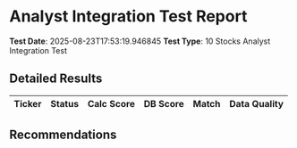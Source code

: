 # Analyst Integration Test Report

**Test Date**: 2025-08-23T17:53:19.946845
**Test Type**: 10 Stocks Analyst Integration Test

## Detailed Results

| Ticker | Status | Calc Score | DB Score | Match | Data Quality |
|--------|--------|------------|----------|-------|-------------|

## Recommendations

